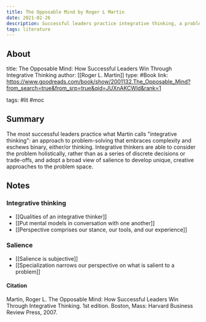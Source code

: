 ```yaml
---
title: The Opposable Mind by Roger L Martin
date: 2021-02-26
description: Successful leaders practice integrative thinking, a problem-solving approach that eschews simplification and binary models. 
tags: literature
---
```


## About
title: The Opposable Mind: How Successful Leaders Win Through Integrative Thinking
author: [[Roger L. Martin]]
type: #Book
link: https://www.goodreads.com/book/show/2001132.The_Opposable_Mind?from_search=true&from_srp=true&qid=JUXnAKCWld&rank=1

tags: #lit #moc

## Summary
The most successful leaders practice what Martin calls "integrative thinking": an approach to problem-solving that embraces complexity and eschews binary, either/or thinking. Integrative thinkers are able to consider the problem holistically, rather than as a series of discrete decisions or trade-offs, and adopt a broad view of salience to develop unique, creative approaches to the problem space. 

## Notes

### Integrative thinking
- [[Qualities of an integrative thinker]]
- [[Put mental models in conversation with one another]]
- [[Perspective comprises our stance, our tools, and our experience]]

### Salience 
- [[Salience is subjective]]
- [[Specialization narrows our perspective on what is salient to a problem]]

#### Citation
Martin, Roger L. The Opposable Mind: How Successful Leaders Win Through Integrative Thinking. 1st edition. Boston, Mass: Harvard Business Review Press, 2007.
